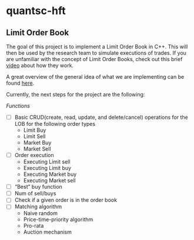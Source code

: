 # quantsc-hft

## Limit Order Book

The goal of this project is to implement a Limit Order Book in C++. This will
then be used by the research team to simulate executions of trades. If you are
unfamiliar with the concept of Limit Order Books, check out this brief
[video](https://www.youtube.com/watch?v=_0KVAfy49h0) about how they work. 

A great overview of the general idea of what we are implementing can be found
[here](https://www.youtube.com/watch?v=nmYx6tQxtSs).

Currently, the next steps for the project are the following:

*Functions*
- [ ] Basic CRUD(create, read, update, and delete/cancel) operations for the LOB for
    the following order types
    - Limit Buy
    - Limit Sell
    - Market Buy
    - Market Sell
- [ ] Order execution
    - Executing Limit sell
    - Executing Limit buy
    - Executing Market buy
    - Executing Market sell
- [ ] “Best” buy function
- [ ] Num of sell/buys
- [ ] Check if a given order is in the order book
- [ ] Matching algorithm
    - Naive random
    - Price-time-priority algorithm
    - Pro-rata
    - Auction mechanism

